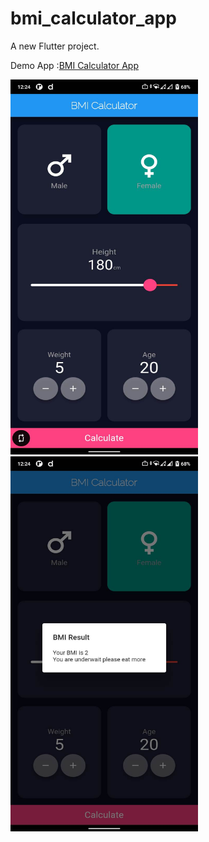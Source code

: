 # bmi_calculator_app

A new Flutter project.

Demo App :<a href="https://drive.google.com/file/d/1aTPSzOYE3ZN-1pw6H308sXgH4XCfZ1I_/view?usp=sharing">BMI Calculator App</a> 
 
 
 <img src="https://github.com/Sadiaafrinnury/Screensort/blob/main/BMI%201.jpg" alt="" width="300" height="600">
 <img src="https://github.com/Sadiaafrinnury/Screensort/blob/main/BMI%202.jpg" alt="" width="300" height="600">
 
